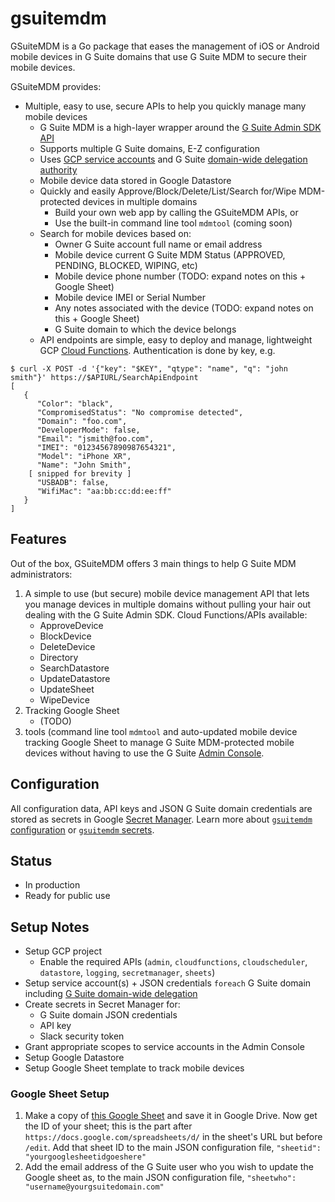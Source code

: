 # gsuitemdm
GSuiteMDM is a Go package that eases the management of iOS or Android mobile devices in G Suite domains that use G Suite MDM to secure their mobile devices.

GSuiteMDM provides:
* Multiple, easy to use, secure APIs to help you quickly manage many mobile devices 
	* G Suite MDM is a high-layer wrapper around the [G Suite Admin SDK API](https://developers.google.com/admin-sdk)
	* Supports multiple G Suite domains, E-Z configuration
	* Uses [GCP service accounts](https://developers.google.com/identity/protocols/OAuth2ServiceAccount) and G Suite [domain-wide delegation authority](https://gsuite-developers.googleblog.com/2012/11/domain-wide-delegation-of-authority-and.html)
	* Mobile device data stored in Google Datastore
	* Quickly and easily Approve/Block/Delete/List/Search for/Wipe MDM-protected devices in multiple domains
		* Build your own web app by calling the GSuiteMDM APIs, or
		* Use the built-in command line tool `mdmtool` (coming soon)
	* Search for mobile devices based on:
		* Owner G Suite account full name or email address
		* Mobile device current G Suite MDM Status (APPROVED, PENDING, BLOCKED, WIPING, etc)
		* Mobile device phone number (TODO: expand notes on this + Google Sheet)
		* Mobile device IMEI or Serial Number
		* Any notes associated with the device (TODO: expand notes on this + Google Sheet)
		* G Suite domain to which the device belongs
	* API endpoints are simple, easy to deploy and manage, lightweight GCP [Cloud Functions](https://cloud.google.com/functions/). Authentication is done by key, e.g. 
```
$ curl -X POST -d '{"key": "$KEY", "qtype": "name", "q": "john smith"}' https://$APIURL/SearchApiEndpoint
[
   {
      "Color": "black",
      "CompromisedStatus": "No compromise detected",
      "Domain": "foo.com",
      "DeveloperMode": false,
      "Email": "jsmith@foo.com",
      "IMEI": "01234567890987654321",
      "Model": "iPhone XR",
      "Name": "John Smith",
	[ snipped for brevity ]
      "USBADB": false,
      "WifiMac": "aa:bb:cc:dd:ee:ff"
   }
]
```

## Features
Out of the box, GSuiteMDM offers 3 main things to help G Suite MDM administrators:
1. A simple to use (but secure) mobile device management API that lets you manage devices in multiple domains without pulling your hair out dealing with the G Suite Admin SDK. Cloud Functions/APIs available:
	* ApproveDevice
	* BlockDevice
	* DeleteDevice
	* Directory 
	* SearchDatastore
	* UpdateDatastore
	* UpdateSheet
	* WipeDevice
2. Tracking Google Sheet
	* (TODO)
2. tools (command line tool `mdmtool` and auto-updated mobile device tracking Google Sheet to manage G Suite MDM-protected mobile devices without having to use the G Suite [Admin Console](https://admin.google.com/). 

## Configuration ##
All configuration data, API keys and JSON G Suite domain credentials are stored as secrets in Google [Secret Manager](https://cloud.google.com/secret-manager/docs/). Learn more about [`gsuitemdm` configuration](https://github.com/rickt/gsuitemdm/tree/master/cloudfunctions#configuration) or [`gsuitemdm` secrets](https://github.com/rickt/gsuitemdm/tree/master/cloudfunctions#configuration-secrets).

## Status
* In production
* Ready for public use


## Setup Notes
* Setup GCP project 
  * Enable the required APIs (`admin`, `cloudfunctions`, `cloudscheduler`, `datastore`, `logging`, `secretmanager`, `sheets`)
* Setup service account(s) + JSON credentials `foreach` G Suite domain including [G Suite domain-wide delegation](https://developers.google.com/admin-sdk/directory/v1/guides/delegation)
* Create secrets in Secret Manager for: 
  * G Suite domain JSON credentials
  * API key
  * Slack security token
* Grant appropriate scopes to service accounts in the Admin Console
* Setup Google Datastore
* Setup Google Sheet template to track mobile devices

### Google Sheet Setup
1. Make a copy of [this Google Sheet](https://update.url) and save it in Google Drive. Now get the ID of your sheet; this is the part after `https://docs.google.com/spreadsheets/d/` in the sheet's URL but before `/edit`. Add that sheet ID to the main JSON configuration file, `"sheetid": "yourgooglesheetidgoeshere"`
2. Add the email address of the G Suite user who you wish to update the Google sheet as, to the main JSON configuration file, `"sheetwho": "username@yourgsuitedomain.com"`

